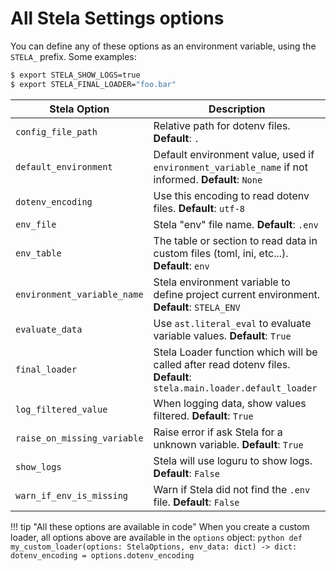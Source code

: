 # All Stela Settings options

You can define any of these options as an environment variable, using the `STELA_` prefix. Some examples:

```bash
$ export STELA_SHOW_LOGS=true
$ export STELA_FINAL_LOADER="foo.bar"
```

| Stela Option                | Description                                                                                                         |
|-----------------------------|---------------------------------------------------------------------------------------------------------------------|
| `config_file_path`          | Relative path for dotenv files. **Default**: `.`                                                                    |
| `default_environment`       | Default environment value, used if `environment_variable_name` if not informed. **Default**: `None`                 |
| `dotenv_encoding`           | Use this encoding to read dotenv files. **Default**: `utf-8`                                                        |
| `env_file`                  | Stela "env" file name. **Default**: `.env`                                                                          |
| `env_table`                 | The table or section to read data in custom files (toml, ini, etc...). **Default**: `env`                           |
| `environment_variable_name` | Stela environment variable to define project current environment. **Default**: `STELA_ENV`                          |
| `evaluate_data`             | Use `ast.literal_eval` to evaluate variable values. **Default**: `True`                                             |
| `final_loader`              | Stela Loader function which will be called after read dotenv files. **Default**: `stela.main.loader.default_loader` |
| `log_filtered_value`        | When logging data, show values filtered. **Default**: `True`                                                        |
| `raise_on_missing_variable` | Raise error if ask Stela for a unknown variable. **Default**: `True`                                                |
| `show_logs`                 | Stela will use loguru to show logs. **Default**: `False`                                                            |
| `warn_if_env_is_missing`    | Warn if Stela did not find the `.env` file. **Default**: `False`                                                    |


!!! tip "All these options are available in code"
    When you create a custom loader, all options above are available in the `options` object:
    ```python
    def my_custom_loader(options: StelaOptions, env_data: dict) -> dict:
        dotenv_encoding = options.dotenv_encoding
    ```
